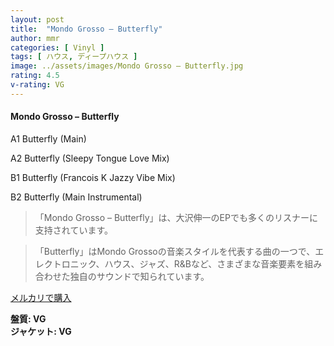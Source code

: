 ```yaml
---
layout: post
title:  "Mondo Grosso – Butterfly"
author: mmr
categories: [ Vinyl ]
tags: [ ハウス, ディープハウス ]
image: ../assets/images/Mondo Grosso – Butterfly.jpg
rating: 4.5
v-rating: VG
---
```


#### Mondo Grosso – Butterfly


A1  Butterfly (Main)


A2  Butterfly (Sleepy Tongue Love Mix)


B1  Butterfly (Francois K Jazzy Vibe Mix)


B2  Butterfly (Main Instrumental)


> 「Mondo Grosso – Butterfly」は、大沢伸一のEPでも多くのリスナーに支持されています。

> 「Butterfly」はMondo Grossoの音楽スタイルを代表する曲の一つで、エレクトロニック、ハウス、ジャズ、R&Bなど、さまざまな音楽要素を組み合わせた独自のサウンドで知られています。


[メルカリで購入](https://jp.mercari.com/item/m70429035417)


<div class="mt-4 mb-4 d-flex align-items-center">
<strong class="mr-1">盤質: VG</strong>
</div>
<div class="mt-4 mb-4 d-flex align-items-center">
<strong class="mr-1">ジャケット: VG</strong>
</div>